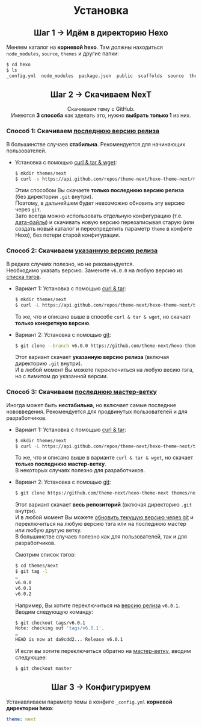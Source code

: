 <h1 align="center">Установка</h1>

<h2 align="center">Шаг 1 &rarr; Идём в директорию Hexo</h2>

Меняем каталог на **корневой hexo**. Там должны находиться `node_modules`, `source`, `themes` и другие папки:

```sh
$ cd hexo
$ ls
_config.yml  node_modules  package.json  public  scaffolds  source  themes
```

<h2 align="center">Шаг 2 &rarr; Скачиваем NexT</h2>

<p align="center">Скачиваем тему с GitHub.<br>
Имеются <b>3 способа</b> как зделать это, нужно <b>выбрать только 1</b> из них.</p>

### Способ 1: Скачиваем [последнюю версию релиза][releases-latest-url]

   В большинстве случаев **стабильна**. Рекомендуется для начинающих пользователей.

   * Установка с помощью [curl & tar & wget][curl-tar-wget-url]:

     ```sh
     $ mkdir themes/next
     $ curl -s https://api.github.com/repos/theme-next/hexo-theme-next/releases/latest | grep tarball_url | cut -d '"' -f 4 | wget -i - -O- | tar -zx -C themes/next --strip-components=1
     ```
     Этим способом Вы скачаете **только последнюю версию релиза** (без директории `.git` внутри).\
     Поэтому, в дальнейшем будет невозможно обновить эту версию через `git`.\
     Зато всегда можно использовать отдельную конфигурацию (т.е. [дата-файлы][docs-configuration-url]) и скачивать новую версию перезаписывая старую (или создать новый каталог и переопределить параметр `theme` в конфиге Hexo), без потери старой конфигурации.

### Способ 2: Скачиваем [указанную версию релиза][releases-url]

   В редких случаях полезно, но не рекомендуется.\
   Необходимо указать версию. Замените `v6.0.0` на любую версию из [списка тэгов][tags-url].

   * Вариант 1: Установка с помощью [curl & tar][curl-tar-url]:

     ```sh
     $ mkdir themes/next
     $ curl -L https://api.github.com/repos/theme-next/hexo-theme-next/tarball/v6.0.0 | tar -zxv -C themes/next --strip-components=1
     ```
     То же, что и описано выше в способе `curl & tar & wget`, но скачает **только конкретную версию**.

   * Вариант 2: Установка с помощью [git][git-url]:

     ```sh
     $ git clone --branch v6.0.0 https://github.com/theme-next/hexo-theme-next themes/next
     ```
     Этот вариант скачает **указанную версию релиза** (включая директорию `.git` внутри).\
     И в любой момент Вы можете переключиться на любую весию тэга, но с лимитом до указанной версии.

### Способ 3: Скачиваем [последнюю мастер-ветку][download-latest-url]

   Иногда может быть **нестабильна**, но включает самые последние нововведения. Рекомендуется для продвинутых пользователей и для разработчиков.

   * Вариант 1: Установка с помощью [curl & tar][curl-tar-url]:

     ```sh
     $ mkdir themes/next
     $ curl -L https://api.github.com/repos/theme-next/hexo-theme-next/tarball | tar -zxv -C themes/next --strip-components=1
     ```
     То же, что и описано выше в варианте `curl & tar & wget`, но скачает **только последнюю мастер-ветку**.\
     В некоторых случаях полезно для разработчиков.

   * Вариант 2: Установка с помощью [git][git-url]:

     ```sh
     $ git clone https://github.com/theme-next/hexo-theme-next themes/next
     ```

     Этот вариант скачает **весь репозиторий** (включая директорию `.git` внутри).\
     И в любой момент Вы можете [обновить текущую версию через git][update-with-git-url] и переключиться на любую версию тэга или на последнюю мастер или любую другую ветку.\
     В большинстве случаев полезно как для пользователей, так и для разработчиков.

     Смотрим список тэгов:

     ```sh
     $ cd themes/next
     $ git tag -l
     …
     v6.0.0
     v6.0.1
     v6.0.2
     ```

     Например, Вы хотите переключиться на [версию релиза][tags-url] `v6.0.1`. Вводим следующую команду:

     ```sh
     $ git checkout tags/v6.0.1
     Note: checking out 'tags/v6.0.1'.
     …
     HEAD is now at da9cdd2... Release v6.0.1
     ```

     И если вы хотите переключиться обратно на [мастер-ветку][commits-url], вводим следующее:

     ```sh
     $ git checkout master
     ```

<h2 align="center">Шаг 3 &rarr; Конфигурируем</h2>

Устанавливаем параметр темы в конфиге `_config.yml` **корневой директории hexo**:

```yml
theme: next
```

[download-latest-url]: https://github.com/theme-next/hexo-theme-next/archive/master.zip
[releases-latest-url]: https://github.com/theme-next/hexo-theme-next/releases/latest
[releases-url]: https://github.com/theme-next/hexo-theme-next/releases
[tags-url]: https://github.com/theme-next/hexo-theme-next/tags
[commits-url]: https://github.com/theme-next/hexo-theme-next/commits/master

[git-url]: http://lmgtfy.com/?q=linux+git+install
[curl-tar-url]: http://lmgtfy.com/?q=linux+curl+tar+install
[curl-tar-wget-url]: http://lmgtfy.com/?q=linux+curl+tar+wget+install

[update-with-git-url]: https://github.com/theme-next/hexo-theme-next/blob/master/docs/ru/README.md#%D0%A3%D1%81%D1%82%D0%B0%D0%BD%D0%BE%D0%B2%D0%BA%D0%B0
[docs-configuration-url]: https://github.com/theme-next/hexo-theme-next/blob/master/docs/ru/CONFIGURATION.md
